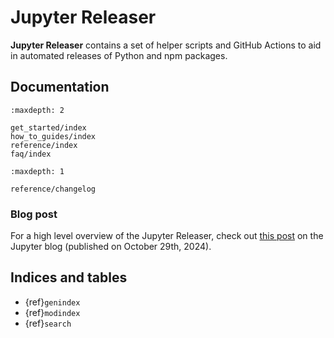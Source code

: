 # Jupyter Releaser

**Jupyter Releaser** contains a set of helper scripts and GitHub Actions to aid in automated releases of Python and npm packages.

## Documentation

```{toctree}
:maxdepth: 2

get_started/index
how_to_guides/index
reference/index
faq/index
```

```{toctree}
:maxdepth: 1

reference/changelog
```

### Blog post

For a high level overview of the Jupyter Releaser, check out [this post](https://blog.jupyter.org/automate-your-releases-with-the-jupyter-releaser-701e7b9841e6) on the Jupyter blog (published on October 29th, 2024).

## Indices and tables

- {ref}`genindex`
- {ref}`modindex`
- {ref}`search`
